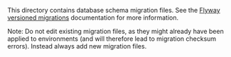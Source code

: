 This directory contains database schema migration files.  See the
[Flyway versioned migrations] documentation for more information.

Note: Do not edit existing migration files, as they might already have
been applied to environments (and will therefore lead to migration
checksum errors).  Instead always add new migration files.

[Flyway versioned migrations]: https://flywaydb.org/documentation/migrations#versioned-migrations
